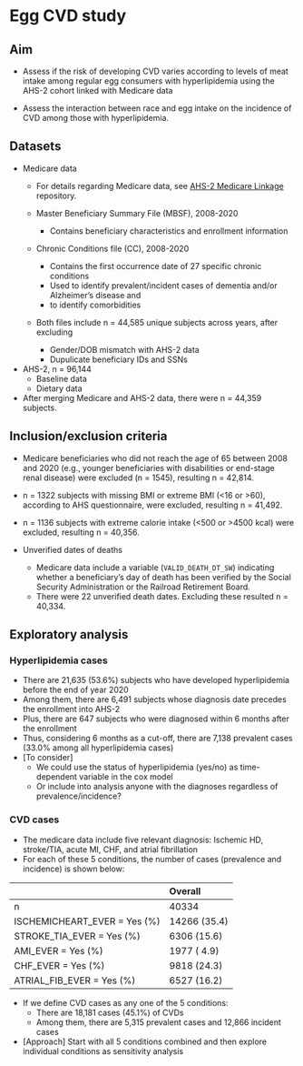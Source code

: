 Egg CVD study
================

## Aim

- Assess if the risk of developing CVD varies according to levels of
  meat intake among regular egg consumers with hyperlipidemia using the
  AHS-2 cohort linked with Medicare data

- Assess the interaction between race and egg intake on the incidence of
  CVD among those with hyperlipidemia.

## Datasets

- Medicare data
  - For details regarding Medicare data, see [AHS-2 Medicare
    Linkage](https://github.com/keijioda/ahs_medicare_linkage/blob/main/summary.md)
    repository.

  - Master Beneficiary Summary File (MBSF), 2008-2020

    - Contains beneficiary characteristics and enrollment information

  - Chronic Conditions file (CC), 2008-2020

    - Contains the first occurrence date of 27 specific chronic
      conditions
    - Used to identify prevalent/incident cases of dementia and/or
      Alzheimer’s disease and
    - to identify comorbidities

  - Both files include n = 44,585 unique subjects across years, after
    excluding

    - Gender/DOB mismatch with AHS-2 data
    - Dupulicate beneficiary IDs and SSNs
- AHS-2, n = 96,144
  - Baseline data
  - Dietary data
- After merging Medicare and AHS-2 data, there were n = 44,359 subjects.

## Inclusion/exclusion criteria

- Medicare beneficiaries who did not reach the age of 65 between 2008
  and 2020 (e.g., younger beneficiaries with disabilities or end-stage
  renal disease) were excluded (n = 1545), resulting n = 42,814.

- n = 1322 subjects with missing BMI or extreme BMI (\<16 or \>60),
  according to AHS questionnaire, were excluded, resulting n = 41,492.

- n = 1136 subjects with extreme calorie intake (\<500 or \>4500 kcal)
  were excluded, resulting n = 40,356.

- Unverified dates of deaths

  - Medicare data include a variable (`VALID_DEATH_DT_SW`) indicating
    whether a beneficiary’s day of death has been verified by the Social
    Security Administration or the Railroad Retirement Board.
  - There were 22 unverified death dates. Excluding these resulted n =
    40,334.

## Exploratory analysis

### Hyperlipidemia cases

- There are 21,635 (53.6%) subjects who have developed hyperlipidemia
  before the end of year 2020
- Among them, there are 6,491 subjects whose diagnosis date precedes the
  enrollment into AHS-2
- Plus, there are 647 subjects who were diagnosed within 6 months after
  the enrollment
- Thus, considering 6 months as a cut-off, there are 7,138 prevalent
  cases (33.0% among all hyperlipidemia cases)
- \[To consider\]
  - We could use the status of hyperlipidemia (yes/no) as time-dependent
    variable in the cox model
  - Or include into analysis anyone with the diagnoses regardless of
    prevalence/incidence?

### CVD cases

- The medicare data include five relevant diagnosis: Ischemic HD,
  stroke/TIA, acute MI, CHF, and atrial fibrillation
- For each of these 5 conditions, the number of cases (prevalence and
  incidence) is shown below:

|                              | Overall      |
|:-----------------------------|:-------------|
| n                            | 40334        |
| ISCHEMICHEART_EVER = Yes (%) | 14266 (35.4) |
| STROKE_TIA_EVER = Yes (%)    | 6306 (15.6)  |
| AMI_EVER = Yes (%)           | 1977 ( 4.9)  |
| CHF_EVER = Yes (%)           | 9818 (24.3)  |
| ATRIAL_FIB_EVER = Yes (%)    | 6527 (16.2)  |

- If we define CVD cases as any one of the 5 conditions:
  - There are 18,181 cases (45.1%) of CVDs
  - Among them, there are 5,315 prevalent cases and 12,866 incident
    cases
- \[Approach\] Start with all 5 conditions combined and then explore
  individual conditions as sensitivity analysis
